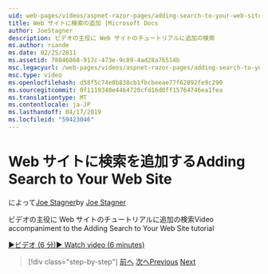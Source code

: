 ```yaml
---
uid: web-pages/videos/aspnet-razor-pages/adding-search-to-your-web-site
title: Web サイトに検索の追加 |Microsoft Docs
author: JoeStagner
description: ビデオの主役に Web サイトのチュートリアルに追加の検索
ms.author: riande
ms.date: 02/25/2011
ms.assetid: 78046868-917c-473e-9c89-4ad28a76514b
msc.legacyurl: /web-pages/videos/aspnet-razor-pages/adding-search-to-your-web-site
msc.type: video
ms.openlocfilehash: d58f5c74e0b838cb1fbcbeeae77f62892fe9c290
ms.sourcegitcommit: 0f1119340e4464720cfd16d0ff15764746ea1fea
ms.translationtype: MT
ms.contentlocale: ja-JP
ms.lasthandoff: 04/17/2019
ms.locfileid: "59423046"
---
```

# <a name="adding-search-to-your-web-site"></a><span data-ttu-id="856f2-103">Web サイトに検索を追加する</span><span class="sxs-lookup"><span data-stu-id="856f2-103">Adding Search to Your Web Site</span></span>

<span data-ttu-id="856f2-104">によって[Joe Stagner](https://github.com/JoeStagner)</span><span class="sxs-lookup"><span data-stu-id="856f2-104">by [Joe Stagner](https://github.com/JoeStagner)</span></span>

<span data-ttu-id="856f2-105">ビデオの主役に Web サイトのチュートリアルに追加の検索</span><span class="sxs-lookup"><span data-stu-id="856f2-105">Video accompaniment to the Adding Search to Your Web Site tutorial</span></span>

[<span data-ttu-id="856f2-106">&#9654;ビデオ (6 分)</span><span class="sxs-lookup"><span data-stu-id="856f2-106">&#9654; Watch video (6 minutes)</span></span>](https://channel9.msdn.com/Blogs/ASP-NET-Site-Videos/adding-search-to-your-web-site)

> [!div class="step-by-step"]
> <span data-ttu-id="856f2-107">[前へ](adding-email-to-your-web-site.md)
> [次へ](adding-social-networking-to-your-website.md)</span><span class="sxs-lookup"><span data-stu-id="856f2-107">[Previous](adding-email-to-your-web-site.md)
[Next](adding-social-networking-to-your-website.md)</span></span>
